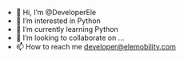 - 👋 Hi, I’m @DeveloperEle
- 👀 I’m interested in Python
- 🌱 I’m currently learning Python
- 💞️ I’m looking to collaborate on ...
- 📫 How to reach me developer@elemobility.com

<!---
DeveloperEle/DeveloperEle is a ✨ special ✨ repository because its `README.md` (this file) appears on your GitHub profile.
You can click the Preview link to take a look at your changes.
--->
